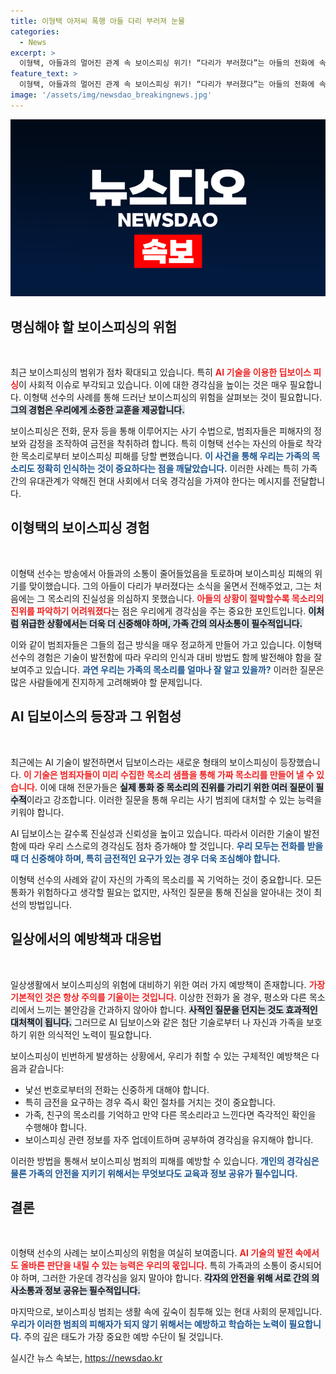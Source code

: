 ```yaml
---
title: 이형택 아저씨 폭행 아들 다리 부러져 눈물
categories:
  - News
excerpt: >
  이형택, 아들과의 멀어진 관계 속 보이스피싱 위기! “다리가 부러졌다”는 아들의 전화에 속아 넘어갈 뻔했다. 하지만 그 감동 뒤엔 허무한 진실이… AI 딥보이스 피싱, 당신도 조심해야 할 때!
feature_text: >
  이형택, 아들과의 멀어진 관계 속 보이스피싱 위기! “다리가 부러졌다”는 아들의 전화에 속아 넘어갈 뻔했다. 하지만 그 감동 뒤엔 허무한 진실이… AI 딥보이스 피싱, 당신도 조심해야 할 때!
image: '/assets/img/newsdao_breakingnews.jpg'
---
```


<p><img src="/assets/img/newsdao_breakingnews.jpg" alt="implanttips 속보" /></p>

<h2 data-ke-size="size26">명심해야 할 보이스피싱의 위험</h2>

<p data-ke-size="size16">&nbsp;</p>

<p>최근 보이스피싱의 범위가 점차 확대되고 있습니다. 특히 <b><span style="color: #ee2323;">AI 기술을 이용한 딥보이스 피싱</span></b>이 사회적 이슈로 부각되고 있습니다. 이에 대한 경각심을 높이는 것은 매우 필요합니다. 이형택 선수의 사례를 통해 드러난 보이스피싱의 위험을 살펴보는 것이 필요합니다. <b><span style="background-color: #21538527;">그의 경험은 우리에게 소중한 교훈을 제공합니다.</span></b></p>

<p>보이스피싱은 전화, 문자 등을 통해 이루어지는 사기 수법으로, 범죄자들은 피해자의 정보와 감정을 조작하여 금전을 착취하려 합니다. 특히 이형택 선수는 자신의 아들로 착각한 목소리로부터 보이스피싱 피해를 당할 뻔했습니다. <b><span style="color: #1a5490;">이 사건을 통해 우리는 가족의 목소리도 정확히 인식하는 것이 중요하다는 점을 깨달았습니다.</span></b> 이러한 사례는 특히 가족 간의 유대관계가 약해진 현대 사회에서 더욱 경각심을 가져야 한다는 메시지를 전달합니다.</p>

<h2 data-ke-size="size26">이형택의 보이스피싱 경험</h2>

<p data-ke-size="size16">&nbsp;</p>

<p>이형택 선수는 방송에서 아들과의 소통이 줄어들었음을 토로하며 보이스피싱 피해의 위기를 맞이했습니다. 그의 아들이 다리가 부러졌다는 소식을 울면서 전해주었고, 그는 처음에는 그 목소리의 진실성을 의심하지 못했습니다. <b><span style="color: #ee2323;">아들의 상황이 절박할수록 목소리의 진위를 파악하기 어려워졌다</span></b>는 점은 우리에게 경각심을 주는 중요한 포인트입니다. <b><span style="background-color: #21538527;">이처럼 위급한 상황에서는 더욱 더 신중해야 하며, 가족 간의 의사소통이 필수적입니다.</span></b></p>

<p>이와 같이 범죄자들은 그들의 접근 방식을 매우 정교하게 만들어 가고 있습니다. 이형택 선수의 경험은 기술이 발전함에 따라 우리의 인식과 대비 방법도 함께 발전해야 함을 잘 보여주고 있습니다. <b><span style="color: #1a5490;">과연 우리는 가족의 목소리를 얼마나 잘 알고 있을까?</span></b> 이러한 질문은 많은 사람들에게 진지하게 고려해봐야 할 문제입니다.</p>

<h2 data-ke-size="size26">AI 딥보이스의 등장과 그 위험성</h2>

<p data-ke-size="size16">&nbsp;</p>

<p>최근에는 AI 기술이 발전하면서 딥보이스라는 새로운 형태의 보이스피싱이 등장했습니다. <b><span style="color: #ee2323;">이 기술은 범죄자들이 미리 수집한 목소리 샘플을 통해 가짜 목소리를 만들어 낼 수 있습니다.</span></b> 이에 대해 전문가들은 <b><span style="background-color: #21538527;">실제 통화 중 목소리의 진위를 가리기 위한 여러 질문이 필수적</span></b>이라고 강조합니다. 이러한 질문을 통해 우리는 사기 범죄에 대처할 수 있는 능력을 키워야 합니다.</p>

<p>AI 딥보이스는 갈수록 진실성과 신뢰성을 높이고 있습니다. 따라서 이러한 기술이 발전함에 따라 우리 스스로의 경각심도 점차 증가해야 할 것입니다. <b><span style="color: #1a5490;">우리 모두는 전화를 받을 때 더 신중해야 하며, 특히 금전적인 요구가 있는 경우 더욱 조심해야 합니다.</span></b></p>

<p>이형택 선수의 사례와 같이 자신의 가족의 목소리를 꼭 기억하는 것이 중요합니다. 모든 통화가 위험하다고 생각할 필요는 없지만, 사적인 질문을 통해 진실을 알아내는 것이 최선의 방법입니다.</p>

<h2 data-ke-size="size26">일상에서의 예방책과 대응법</h2>

<p data-ke-size="size16">&nbsp;</p>

<p>일상생활에서 보이스피싱의 위험에 대비하기 위한 여러 가지 예방책이 존재합니다. <b><span style="color: #ee2323;">가장 기본적인 것은 항상 주의를 기울이는 것입니다.</span></b> 이상한 전화가 올 경우, 평소와 다른 목소리에서 느끼는 불안감을 간과하지 않아야 합니다. <b><span style="background-color: #21538527;">사적인 질문을 던지는 것도 효과적인 대처책이 됩니다.</span></b> 그러므로 AI 딥보이스와 같은 첨단 기술로부터 나 자신과 가족을 보호하기 위한 의식적인 노력이 필요합니다.</p>

<p>보이스피싱이 빈번하게 발생하는 상황에서, 우리가 취할 수 있는 구체적인 예방책은 다음과 같습니다:</p>

<ul>
    <li>낯선 번호로부터의 전화는 신중하게 대해야 합니다.</li>
    <li>특히 금전을 요구하는 경우 즉시 확인 절차를 거치는 것이 중요합니다.</li>
    <li>가족, 친구의 목소리를 기억하고 만약 다른 목소리라고 느낀다면 즉각적인 확인을 수행해야 합니다.</li>
    <li>보이스피싱 관련 정보를 자주 업데이트하며 공부하여 경각심을 유지해야 합니다.</li>
</ul>

<p>이러한 방법을 통해서 보이스피싱 범죄의 피해를 예방할 수 있습니다. <b><span style="color: #1a5490;">개인의 경각심은 물론 가족의 안전을 지키기 위해서는 무엇보다도 교육과 정보 공유가 필수입니다.</span></b> </p>

<h2 data-ke-size="size26">결론</h2>

<p data-ke-size="size16">&nbsp;</p>

<p>이형택 선수의 사례는 보이스피싱의 위험을 여실히 보여줍니다. <b><span style="color: #ee2323;">AI 기술의 발전 속에서도 올바른 판단을 내릴 수 있는 능력은 우리의 몫입니다.</span></b> 특히 가족과의 소통이 중시되어야 하며, 그러한 가운데 경각심을 잃지 말아야 합니다. <b><span style="background-color: #21538527;">각자의 안전을 위해 서로 간의 의사소통과 정보 공유는 필수적입니다.</span></b></p>

<p>마지막으로, 보이스피싱 범죄는 생활 속에 깊숙이 침투해 있는 현대 사회의 문제입니다. <b><span style="color: #1a5490;">우리가 이러한 범죄의 피해자가 되지 않기 위해서는 예방하고 학습하는 노력이 필요합니다.</span></b> 주의 깊은 태도가 가장 중요한 예방 수단이 될 것입니다.</p>
실시간 뉴스 속보는, <a href="https://newsdao.kr" rel="dofollow">https://newsdao.kr</a>


